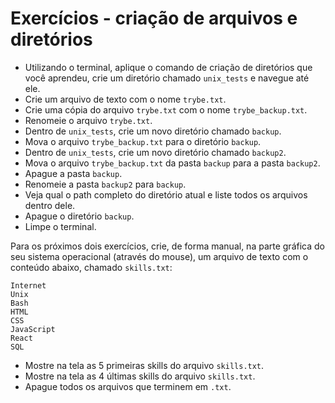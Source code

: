# Exercícios - criação de arquivos e diretórios

- Utilizando o terminal, aplique o comando de criação de diretórios que você aprendeu, crie um diretório chamado `unix_tests` e navegue até ele.
- Crie um arquivo de texto com o nome `trybe.txt`.
- Crie uma cópia do arquivo `trybe.txt` com o nome `trybe_backup.txt`.
- Renomeie o arquivo `trybe.txt`.
- Dentro de `unix_tests`, crie um novo diretório chamado `backup`.
- Mova o arquivo `trybe_backup.txt` para o diretório `backup`.
- Dentro de `unix_tests`, crie um novo diretório chamado `backup2`.
- Mova o arquivo `trybe_backup.txt` da pasta `backup` para a pasta `backup2`.
- Apague a pasta `backup`.
- Renomeie a pasta `backup2` para `backup`.
- Veja qual o path completo do diretório atual e liste todos os arquivos dentro dele.
- Apague o diretório `backup`.
- Limpe o terminal.

Para os próximos dois exercícios, crie, de forma manual, na parte gráfica do seu sistema operacional (através do mouse), um arquivo de texto com o conteúdo abaixo, chamado `skills.txt`:

```
Internet
Unix
Bash
HTML
CSS
JavaScript
React
SQL

```


- Mostre na tela as 5 primeiras skills do arquivo `skills.txt`.
- Mostre na tela as 4 últimas skills do arquivo `skills.txt`.
- Apague todos os arquivos que terminem em `.txt`.